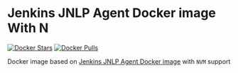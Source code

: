# Jenkins JNLP Agent Docker image With N

[![Docker Stars](https://img.shields.io/docker/stars/smildlzj/jenkins-jnlp-slave-n.svg)](https://hub.docker.com/r/smildlzj/jenkins-jnlp-slave-n/)
[![Docker Pulls](https://img.shields.io/docker/pulls/smildlzj/jenkins-jnlp-slave-n.svg)](https://hub.docker.com/r/smildlzj/jenkins-jnlp-slave-n/)

Docker image based on [Jenkins JNLP Agent Docker image](https://github.com/jenkinsci/docker-jnlp-slave) with `NVM` support

